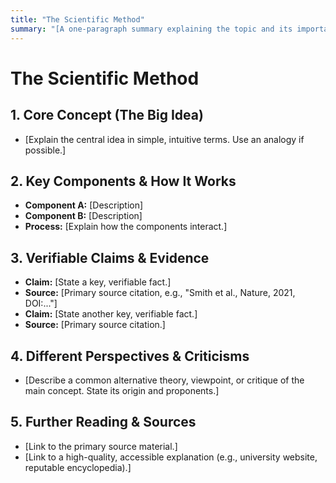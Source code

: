```yaml
---
title: "The Scientific Method"
summary: "[A one-paragraph summary explaining the topic and its importance.]"
---
```


# The Scientific Method

## 1. Core Concept (The Big Idea)
*   [Explain the central idea in simple, intuitive terms. Use an analogy if possible.]

## 2. Key Components & How It Works
*   **Component A:** [Description]
*   **Component B:** [Description]
*   **Process:** [Explain how the components interact.]

## 3. Verifiable Claims & Evidence
*   **Claim:** [State a key, verifiable fact.]
*   **Source:** [Primary source citation, e.g., "Smith et al., Nature, 2021, DOI:..."]
*   **Claim:** [State another key, verifiable fact.]
*   **Source:** [Primary source citation.]

## 4. Different Perspectives & Criticisms
*   [Describe a common alternative theory, viewpoint, or critique of the main concept. State its origin and proponents.]

## 5. Further Reading & Sources
*   [Link to the primary source material.]
*   [Link to a high-quality, accessible explanation (e.g., university website, reputable encyclopedia).]
